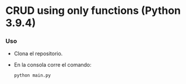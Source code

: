 # CRUD using only functions (Python 3.9.4)
### Uso
* Clona el repositorio.
* En la consola corre el comando:

  ```
  python main.py
  ```
